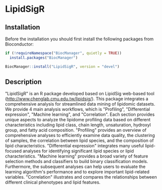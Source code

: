 # LipidSigR

## Installation

Before the installation you should first install the following packages from Bioconductor:

``` r
if (!requireNamespace("BiocManager", quietly = TRUE))
  install.packages("BiocManager")

BiocManager::install("LipidSigR", version = "devel")
``` 

## Description 
"LipidSigR" is an R package developed based on LipidSig web-based tool (http://www.chenglab.cmu.edu.tw/lipidsig/). This package integrates a comprehensive analysis for streamlined data mining of lipidomic datasets. We provide 4 main analysis workflows, which is "Profiling", "Differential expression", "Machine learning", and "Correlation". Each section provides unique aspects to analyze the lipidome profiling data based on different characteristics including lipid class, chain length, unsaturation, hydroxyl group, and fatty acid composition.
"Profiling" provides an overview of comprehensive analyses to efficiently examine data quality, the clustering of samples, the correlation between lipid species, and the composition of lipid characteristics. "Differential expression" integrates many useful lipid-focused analyses for identifying significant lipid species or lipid characteristics. "Machine learning" provides a broad variety of feature selection methods and classifiers to build binary classification models. Furthermore, the subsequent analyses can help users to evaluate the learning algorithm's performance and to explore important lipid-related variables. "Correlation" illustrates and compares the relationships between different clinical phenotypes and lipid features.

